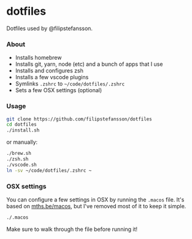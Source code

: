 # dotfiles

Dotfiles used by @filipstefansson.

### About

- Installs homebrew
- Installs git, yarn, node (etc) and a bunch of apps that I use
- Installs and configures zsh
- Installs a few vscode plugins
- Symlinks `.zshrc` to `~/code/dotfiles/.zshrc`
- Sets a few OSX settings (optional)

### Usage

```sh
git clone https://github.com/filipstefansson/dotfiles
cd dotfiles
./install.sh
```

or manually:

```sh
./brew.sh
./zsh.sh
./vscode.sh
ln -sv ~/code/dotfiles/.zshrc ~
```

### OSX settings

You can configure a few settings in OSX by running the `.macos` file. It's based on [mths.be/macos](https://mths.be/macos), but I've removed most of it to keep it simple.

```sh
./.macos
```

Make sure to walk through the file before running it!
